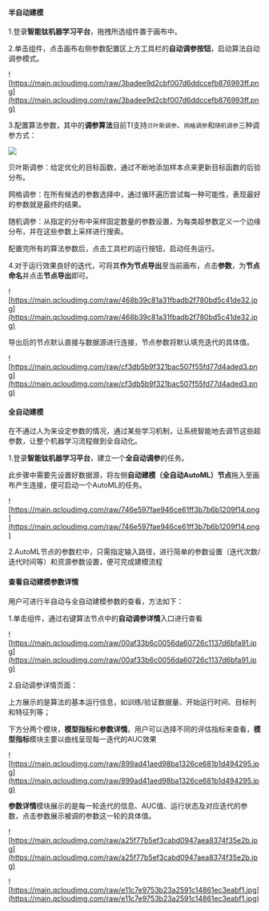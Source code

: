 #### 半自动建模

1.登录**智能钛机器学习平台**，拖拽所选组件置于画布中。

2.单击组件，点击画布右侧参数配置区上方工具栏的**自动调参按钮**，启动算法自动调参模式。

   ![https://main.qcloudimg.com/raw/3badee9d2cbf007d6ddccefb876993ff.png](https://main.qcloudimg.com/raw/3badee9d2cbf007d6ddccefb876993ff.png)

3.配置算法参数，其中的**调参算法**目前TI支持`贝叶斯调参`、`网格调参`和`随机调参`三种调参方式：

   ![](https://main.qcloudimg.com/raw/c22264553b8317514e6af07fb8bba921.png)

   贝叶斯调参：给定优化的目标函数，通过不断地添加样本点来更新目标函数的后验分布。

   网格调参：在所有候选的参数选择中，通过循环遍历尝试每一种可能性，表现最好的参数就是最终的结果。

   随机调参：从指定的分布中采样固定数量的参数设置，为每类超参数定义一个边缘分布，并在这些参数上采样进行搜索。

   配置完所有的算法参数后，点击工具栏的运行按钮，启动任务运行。

4.对于运行效果良好的迭代，可将其**作为节点导出**至当前画布，点击**参数**，为**节点命名**并点击**节点导出**即可。

   ![https://main.qcloudimg.com/raw/468b39c81a31fbadb2f780bd5c41de32.jpg](https://main.qcloudimg.com/raw/468b39c81a31fbadb2f780bd5c41de32.jpg)

   导出后的节点默认直接与数据源进行连接，节点参数将默认填充迭代的具体值。

   ![https://main.qcloudimg.com/raw/cf3db5b9f321bac507f55fd77d4aded3.png](https://main.qcloudimg.com/raw/cf3db5b9f321bac507f55fd77d4aded3.png)

#### 全自动建模

在不通过人为来设定参数的情况，通过某些学习机制，让系统智能地去调节这些超参数，让整个机器学习流程做到全自动化。

1.登录**智能钛机器学习平台**，建立一个**全自动调参**的任务。

  此步骤中需要先设置好数据源，将左侧**自动建模（全自动AutoML）节点**拖入至画布产生连接，便可启动一个AutoML的任务。

   ![https://main.qcloudimg.com/raw/746e597fae946ce61ff3b7b6b1209f14.png](https://main.qcloudimg.com/raw/746e597fae946ce61ff3b7b6b1209f14.png)

2.AutoML节点的参数栏中，只需指定输入路径，进行简单的参数设置（迭代次数/迭代时间等）和资源参数设置，便可完成建模流程

#### 查看自动建模参数详情

用户可进行半自动与全自动建模参数的查看，方法如下：

1.单击组件，通过右键算法节点中的**自动调参详情**入口进行查看

   ![https://main.qcloudimg.com/raw/00af33b6c0056da60726c1137d6bfa91.jpg](https://main.qcloudimg.com/raw/00af33b6c0056da60726c1137d6bfa91.jpg)

2.自动调参详情页面：

   上方展示的是算法的基本运行信息，如训练/验证数据量、开始运行时间、目标列和特征列等；

   下方分两个模块，**模型指标**和**参数详情**。用户可以选择不同的评估指标来查看，**模型指标**模块主要以曲线呈现每一迭代的AUC效果

   ![https://main.qcloudimg.com/raw/899ad41aed98ba1326ce681b1d494295.jpg](https://main.qcloudimg.com/raw/899ad41aed98ba1326ce681b1d494295.jpg)

   **参数详情**模块展示的是每一轮迭代的信息、AUC值、运行状态及对应迭代的参数，点击参数展示被调的参数这一轮的具体值。

   ![https://main.qcloudimg.com/raw/a25f77b5ef3cabd0947aea8374f35e2b.jpg](https://main.qcloudimg.com/raw/a25f77b5ef3cabd0947aea8374f35e2b.jpg)

   ![https://main.qcloudimg.com/raw/e11c7e9753b23a2591c14861ec3eabf1.jpg](https://main.qcloudimg.com/raw/e11c7e9753b23a2591c14861ec3eabf1.jpg)

